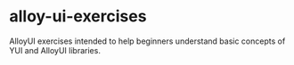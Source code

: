 alloy-ui-exercises
==================

AlloyUI exercises intended to help beginners understand basic concepts of YUI and AlloyUI libraries.
